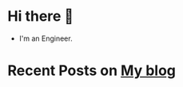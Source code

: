 # Hi there 🤞

<!-- - I'm a Cloud Support Associate at Amazon Web Services Japan GK. -->
- I'm an Engineer.

# Recent Posts on [My blog](https://hakiwata.jp)


